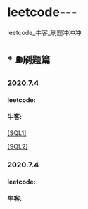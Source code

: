 # leetcode---

leetcode_牛客_刷题冲冲冲

## * ⛽️刷题篇


### 2020.7.4
#### leetcode: 
#### 牛客: 
[[SQL1]](https://www.nowcoder.com/practice/218ae58dfdcd4af195fff264e062138f?tpId=82&&tqId=29753&rp=1&ru=/ta/sql&qru=/ta/sql/question-ranking)

[[SQL2]](https://www.nowcoder.com/practice/ec1ca44c62c14ceb990c3c40def1ec6c?tpId=82&&tqId=29754&rp=1&ru=/ta/sql&qru=/ta/sql/question-ranking)

### 2020.7.4
#### leetcode:


#### 牛客:




